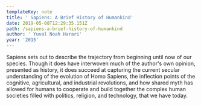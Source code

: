 ```yaml
---
templateKey: note
title: ' Sapiens: A Brief History of Humankind'
date: 2019-05-08T12:29:35.151Z
path: /sapiens-a-brief-history-of-humankind
author: ' Yuval Noah Harari'
year: '2015'
---
```

Sapiens sets out to describe the trajectory from beginning until now of our species. Though it does have interwoven much of the author's own opinion, presented as history, it does succeed at capturing the current secular understanding of the evolution of Homo Sapiens, the inflection points of the cognitive, agricultural, and industrial revolutions, and how shared myth has allowed for humans to cooperate and build together the complex human societies filled with politics, religion, and technology, that we have today.
